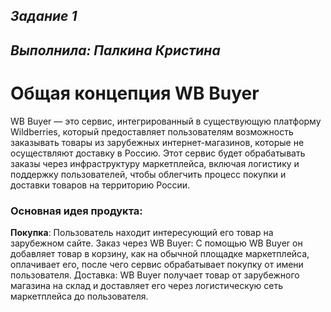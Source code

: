 ## _Задание 1_
## _Выполнила: Палкина Кристина_


# **Общая концепция WB Buyer**
WB Buyer — это сервис, интегрированный в существующую платформу Wildberries, который предоставляет пользователям возможность заказывать товары из зарубежных интернет-магазинов, которые не осуществляют доставку в Россию. Этот сервис будет обрабатывать заказы через инфраструктуру маркетплейса, включая логистику и поддержку пользователей, чтобы облегчить процесс покупки и доставки товаров на территорию России.

### Основная идея продукта:
**Покупка**: Пользователь находит интересующий его товар на зарубежном сайте.
Заказ через WB Buyer: С помощью WB Buyer он добавляет товар в корзину, как на обычной площадке маркетплейса, оплачивает его, после чего сервис обрабатывает покупку от имени пользователя.
Доставка: WB Buyer получает товар от зарубежного магазина на склад и доставляет его через логистическую сеть маркетплейса до пользователя.

